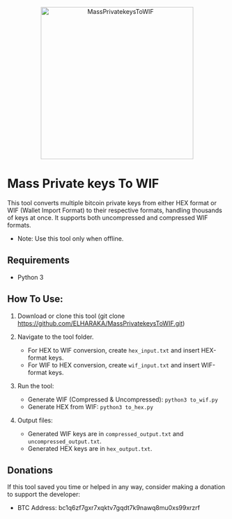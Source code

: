 <p align="center">
  <img src="https://pub-4921d2344b4d4baab627f5944ec5b7b0.r2.dev/Archive/assets/MassPrivatekeysToWIF.png" alt="MassPrivatekeysToWIF" width="350">
</p>

# Mass Private keys To WIF
This tool converts multiple bitcoin private keys from either HEX format or WIF (Wallet Import Format) to their respective formats, handling thousands of keys at once. It supports both uncompressed and compressed WIF formats.
* Note: Use this tool only when offline.

## Requirements
- Python 3

## How To Use:
1) Download or clone this tool (git clone https://github.com/ELHARAKA/MassPrivatekeysToWIF.git)

2) Navigate to the tool folder.
   - For HEX to WIF conversion, create `hex_input.txt` and insert HEX-format keys.
   - For WIF to HEX conversion, create `wif_input.txt` and insert WIF-format keys.

3) Run the tool:
    - Generate WIF (Compressed & Uncompressed): `python3 to_wif.py`
    - Generate HEX from WIF: `python3 to_hex.py`

4) Output files:
    - Generated WIF keys are in `compressed_output.txt` and `uncompressed_output.txt`.
    - Generated HEX keys are in `hex_output.txt`.

## Donations
If this tool saved you time or helped in any way, consider making a donation to support the developer:
* BTC Address: bc1q6zf7gxr7xqktv7gqdt7k9nawq8mu0xs99xrzrf
